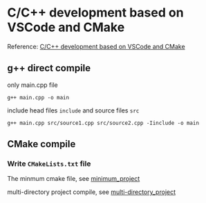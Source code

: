 # C/C++ development based on VSCode and CMake
Reference: [C/C++ development based on VSCode and CMake](https://github.com/Shihao-Feng-98/Linux_notes/blob/main/cpp_vscode/%E5%9F%BA%E4%BA%8EVSCode%E5%92%8CCMake%E5%AE%9E%E7%8E%B0C%2B%2B%E5%BC%80%E5%8F%91%20-%20Linux%E7%AF%87V1.0.pdf)

## g++ direct compile
only main.cpp file

```
g++ main.cpp -o main
```

include head files `include` and source files `src`
```
g++ main.cpp src/source1.cpp src/source2.cpp -Iinclude -o main
```

## CMake compile

### Write `CMakeLists.txt` file

The minmum cmake file, see [minimum_project](https://github.com/Shihao-Feng-98/Linux_notes/blob/main/cpp_vscode/CMakeLists_mini.txt)

multi-directory project compile, see [multi-directory_project](https://github.com/Shihao-Feng-98/Linux_notes/blob/main/cpp_vscode/CMakeLists.txt)

